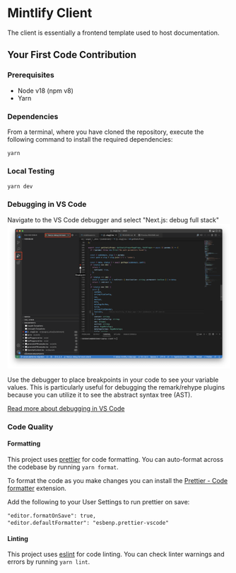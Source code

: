 # Mintlify Client

The client is essentially a frontend template used to host documentation.

## Your First Code Contribution

### Prerequisites

- Node v18 (npm v8)
- Yarn

### Dependencies

From a terminal, where you have cloned the repository, execute the following command to install the required dependencies:

```
yarn
```

### Local Testing

```
yarn dev
```

### Debugging in VS Code

Navigate to the VS Code debugger and select "Next.js: debug full stack"
![Next.js debugger in VS Code](../debugging-next.png)

Use the debugger to place breakpoints in your code to see your variable values. This is particularly useful for debugging the remark/rehype plugins because you can utilize it to see the abstract syntax tree (AST).

[Read more about debugging in VS Code](https://code.visualstudio.com/docs/editor/debugging)

### Code Quality

#### Formatting

This project uses [prettier](https://prettier.io/) for code formatting. You can auto-format across the codebase by running `yarn format`.

To format the code as you make changes you can install the [Prettier - Code formatter](https://marketplace.visualstudio.com/items/esbenp.prettier-vscode) extension.

Add the following to your User Settings to run prettier on save:

```
"editor.formatOnSave": true,
"editor.defaultFormatter": "esbenp.prettier-vscode"
```

#### Linting

This project uses [eslint](https://eslint.org/) for code linting. You can check linter warnings and errors by running `yarn lint`.

